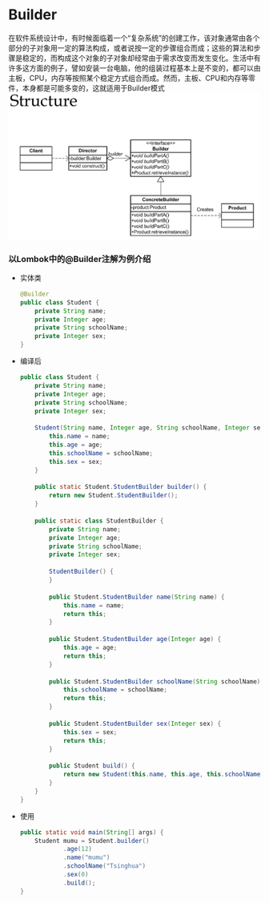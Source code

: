 # Builder
在软件系统设计中，有时候面临着一个“复杂系统”的创建工作，该对象通常由各个部分的子对象用一定的算法构成，或者说按一定的步骤组合而成；这些的算法和步骤是稳定的，而构成这个对象的子对象却经常由于需求改变而发生变化。生活中有许多这方面的例子，譬如安装一台电脑，他的组装过程基本上是不变的，都可以由主板，CPU，内存等按照某个稳定方式组合而成。然而，主板、CPU和内存等零件，本身都是可能多变的，这就适用于Builder模式
![Proxy](../../picture/designpattern/builder.png)
### 以Lombok中的@Builder注解为例介绍
- 实体类
    ```java
    @Builder
    public class Student {
        private String name;
        private Integer age;
        private String schoolName;
        private Integer sex;
    }
    ```
- 编译后
    ```java
    public class Student {
        private String name;
        private Integer age;
        private String schoolName;
        private Integer sex;

        Student(String name, Integer age, String schoolName, Integer sex) {
            this.name = name;
            this.age = age;
            this.schoolName = schoolName;
            this.sex = sex;
        }

        public static Student.StudentBuilder builder() {
            return new Student.StudentBuilder();
        }

        public static class StudentBuilder {
            private String name;
            private Integer age;
            private String schoolName;
            private Integer sex;

            StudentBuilder() {
            }

            public Student.StudentBuilder name(String name) {
                this.name = name;
                return this;
            }

            public Student.StudentBuilder age(Integer age) {
                this.age = age;
                return this;
            }

            public Student.StudentBuilder schoolName(String schoolName) {
                this.schoolName = schoolName;
                return this;
            }

            public Student.StudentBuilder sex(Integer sex) {
                this.sex = sex;
                return this;
            }

            public Student build() {
                return new Student(this.name, this.age, this.schoolName, this.sex);
            }
        }
    }
    ```
- 使用
    ```java
    public static void main(String[] args) {
        Student mumu = Student.builder()
                .age(12)
                .name("mumu")
                .schoolName("Tsinghua")
                .sex(0)
                .build();
    }
    ```
